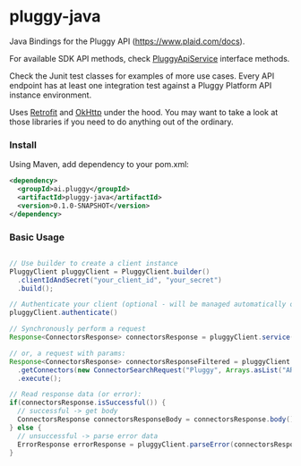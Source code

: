 # pluggy-java

Java Bindings for the Pluggy API (https://www.plaid.com/docs).

For available SDK API methods, check [PluggyApiService](./src/main/java/ai/pluggy/client/pluggy/client/PluggyApiService.java) interface methods.

Check the Junit test classes for examples of more use cases. Every API endpoint has at
least one integration test against a Pluggy Platform API instance environment.

Uses [Retrofit](https://github.com/square/retrofit) and [OkHttp](https://github.com/square/okhttp) under
the hood. You may want to take a look at those libraries if you need to do anything out of the ordinary.

### Install

Using Maven, add dependency to your pom.xml:

```xml
<dependency>
  <groupId>ai.pluggy</groupId>
  <artifactId>pluggy-java</artifactId>
  <version>0.1.0-SNAPSHOT</version>
</dependency>
```

### Basic Usage

```java

// Use builder to create a client instance
PluggyClient pluggyClient = PluggyClient.builder()
  .clientIdAndSecret("your_client_id", "your_secret")
  .build();

// Authenticate your client (optional - will be managed automatically on any unauthenticated request attempt) 
pluggyClient.authenticate()

// Synchronously perform a request
Response<ConnectorsResponse> connectorsResponse = pluggyClient.service().getConnectors().execute();

// or, a request with params:
Response<ConnectorsResponse> connectorsResponseFiltered = pluggyClient.service()
  .getConnectors(new ConnectorSearchRequest("Pluggy", Arrays.asList("AR")))
  .execute();

// Read response data (or error):
if(connectorsResponse.isSuccessful()) {
  // successful -> get body
  ConnectorsResponse connectorsResponseBody = connectorsResponse.body();
} else {
  // unsuccessful -> parse error data
  ErrorResponse errorResponse = pluggyClient.parseError(connectorsResponse)
}
```
